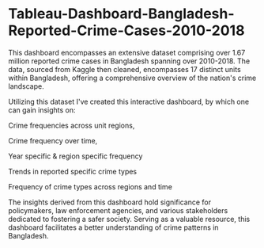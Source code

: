 # Tableau-Dashboard-Bangladesh-Reported-Crime-Cases-2010-2018

This dashboard encompasses an extensive dataset comprising over 1.67 million reported crime cases in Bangladesh spanning over 2010-2018. The data, sourced from Kaggle then cleaned, encompasses 17 distinct units within Bangladesh, offering a comprehensive overview of the nation's crime landscape. 


Utilizing this dataset I've created this interactive dashboard, by which one can gain insights on: 

  Crime frequencies across unit regions,

  Crime frequency over time,

  Year specific & region specific frequency

  Trends in reported specific crime types

  Frequency of crime types across regions and time


The insights derived from this dashboard hold significance for policymakers, law enforcement agencies, and various stakeholders dedicated to fostering a safer society. Serving as a valuable resource, this dashboard facilitates a better understanding of crime patterns in Bangladesh.
